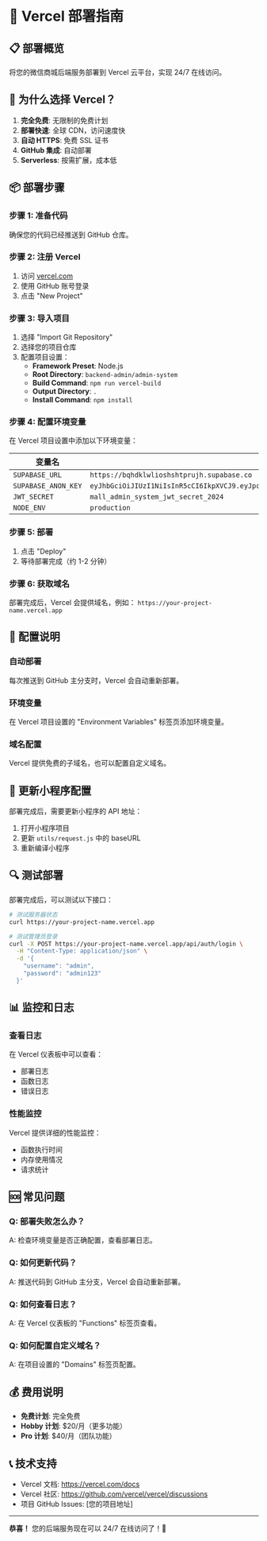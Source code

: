 # 🚀 Vercel 部署指南

## 📋 部署概览

将您的微信商城后端服务部署到 Vercel 云平台，实现 24/7 在线访问。

## 🎯 为什么选择 Vercel？

1. **完全免费**: 无限制的免费计划
2. **部署快速**: 全球 CDN，访问速度快
3. **自动 HTTPS**: 免费 SSL 证书
4. **GitHub 集成**: 自动部署
5. **Serverless**: 按需扩展，成本低

## 📦 部署步骤

### 步骤 1: 准备代码

确保您的代码已经推送到 GitHub 仓库。

### 步骤 2: 注册 Vercel

1. 访问 [vercel.com](https://vercel.com)
2. 使用 GitHub 账号登录
3. 点击 "New Project"

### 步骤 3: 导入项目

1. 选择 "Import Git Repository"
2. 选择您的项目仓库
3. 配置项目设置：
   - **Framework Preset**: Node.js
   - **Root Directory**: `backend-admin/admin-system`
   - **Build Command**: `npm run vercel-build`
   - **Output Directory**: `.`
   - **Install Command**: `npm install`

### 步骤 4: 配置环境变量

在 Vercel 项目设置中添加以下环境变量：

| 变量名 | 值 |
|--------|-----|
| `SUPABASE_URL` | `https://bqhdklwlioshshtprujh.supabase.co` |
| `SUPABASE_ANON_KEY` | `eyJhbGciOiJIUzI1NiIsInR5cCI6IkpXVCJ9.eyJpc3MiOiJzdXBhYmFzZSIsInJlZiI6ImJxaGRrbHdsaW9zaHNodHBydWpoIiwicm9sZSI6ImFub24iLCJpYXQiOjE3NTEwODI4NDUsImV4cCI6MjA2NjY1ODg0NX0.yGA9uxz9lJu4srG2cN7uoZ9eoPjylkq43yGnDMjLDYc` |
| `JWT_SECRET` | `mall_admin_system_jwt_secret_2024` |
| `NODE_ENV` | `production` |

### 步骤 5: 部署

1. 点击 "Deploy"
2. 等待部署完成（约 1-2 分钟）

### 步骤 6: 获取域名

部署完成后，Vercel 会提供域名，例如：
`https://your-project-name.vercel.app`

## 🔧 配置说明

### 自动部署

每次推送到 GitHub 主分支时，Vercel 会自动重新部署。

### 环境变量

在 Vercel 项目设置的 "Environment Variables" 标签页添加环境变量。

### 域名配置

Vercel 提供免费的子域名，也可以配置自定义域名。

## 📱 更新小程序配置

部署完成后，需要更新小程序的 API 地址：

1. 打开小程序项目
2. 更新 `utils/request.js` 中的 baseURL
3. 重新编译小程序

## 🔍 测试部署

部署完成后，可以测试以下接口：

```bash
# 测试服务器状态
curl https://your-project-name.vercel.app

# 测试管理员登录
curl -X POST https://your-project-name.vercel.app/api/auth/login \
  -H "Content-Type: application/json" \
  -d '{
    "username": "admin",
    "password": "admin123"
  }'
```

## 📊 监控和日志

### 查看日志

在 Vercel 仪表板中可以查看：
- 部署日志
- 函数日志
- 错误日志

### 性能监控

Vercel 提供详细的性能监控：
- 函数执行时间
- 内存使用情况
- 请求统计

## 🆘 常见问题

### Q: 部署失败怎么办？
A: 检查环境变量是否正确配置，查看部署日志。

### Q: 如何更新代码？
A: 推送代码到 GitHub 主分支，Vercel 会自动重新部署。

### Q: 如何查看日志？
A: 在 Vercel 仪表板的 "Functions" 标签页查看。

### Q: 如何配置自定义域名？
A: 在项目设置的 "Domains" 标签页配置。

## 💰 费用说明

- **免费计划**: 完全免费
- **Hobby 计划**: $20/月（更多功能）
- **Pro 计划**: $40/月（团队功能）

## 📞 技术支持

- Vercel 文档: https://vercel.com/docs
- Vercel 社区: https://github.com/vercel/vercel/discussions
- 项目 GitHub Issues: [您的项目地址]

---

**恭喜！** 您的后端服务现在可以 24/7 在线访问了！🎉 